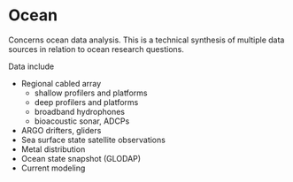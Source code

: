 # Ocean

Concerns ocean data analysis. 
This is a technical synthesis of multiple data sources in relation to ocean research questions. 

Data include

* Regional cabled array
    * shallow profilers and platforms
    * deep profilers and platforms
    * broadband hydrophones
    * bioacoustic sonar, ADCPs
* ARGO drifters, gliders
* Sea surface state satellite observations
* Metal distribution
* Ocean state snapshot (GLODAP)
* Current modeling

